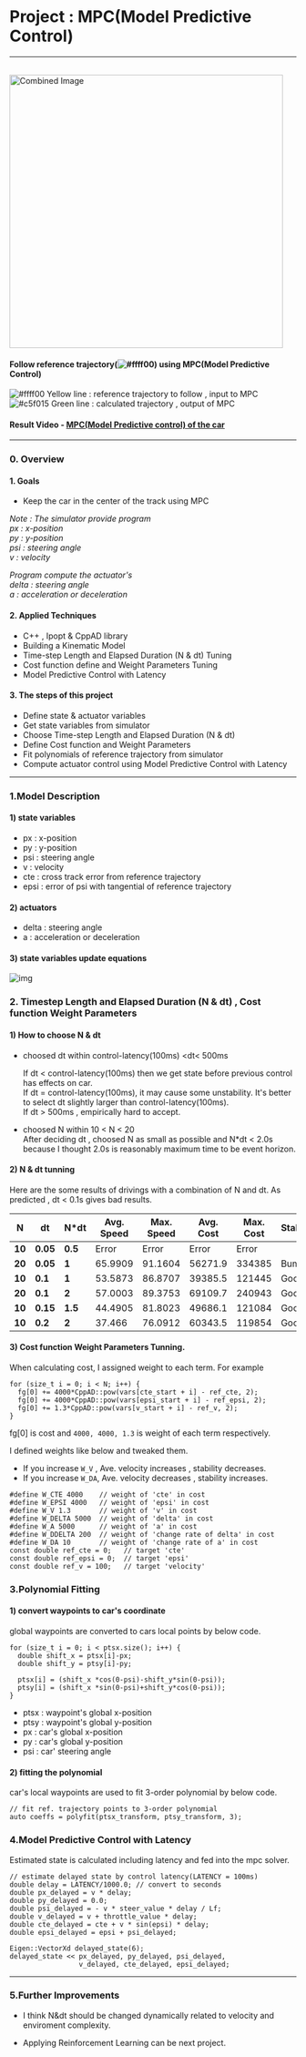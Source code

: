 
# Project : **MPC(Model Predictive Control)**
---

<br>
<img src="./reflection_img/MPC_Project.PNG" width="480" alt="Combined Image" />

#### Follow reference trajectory(![#ffff00](https://placehold.it/15/ffff00/000000?text=+)) using MPC(Model Predictive Control)

![#ffff00](https://placehold.it/15/ffff00/000000?text=+) Yellow line : reference trajectory to follow , input to MPC<br>
![#c5f015](https://placehold.it/15/c5f015/000000?text=+) Green line : calculated trajectory , output of MPC<br>

#### Result Video - [ MPC(Model Predictive control) of the car](https://youtu.be/giFZAdzGf6o)<br>
---

### 0. Overview<br>

#### 1. Goals
  * Keep the car in the center of the track using MPC<br>

  _Note : The simulator provide program<br>
  px : x-position<br>
  py : y-position<br>
  psi : steering angle<br>
  v : velocity<br>_

  _Program compute the actuator's<br>
  delta : steering angle<br>
  a : acceleration or deceleration<br>_

#### 2. Applied Techniques
* C++ , Ipopt & CppAD library
* Building a Kinematic Model
* Time-step Length and Elapsed Duration (N & dt) Tuning
* Cost function define and Weight Parameters Tuning
* Model Predictive Control with Latency

#### 3. The steps of this project
* Define state & actuator variables
* Get state variables from simulator
* Choose Time-step Length and Elapsed Duration (N & dt)
* Define Cost function and Weight Parameters
* Fit polynomials of reference trajectory from simulator
* Compute actuator control using Model Predictive Control with Latency
---

### 1.Model Description
#### 1) state variables
* px : x-position<br>
* py : y-position<br>
* psi : steering angle<br>
* v : velocity<br>
* cte : cross track error from reference trajectory <br>
* epsi : error of psi with tangential of reference trajectory<br>

#### 2) actuators
* delta : steering angle<br>
* a : acceleration or deceleration<br>


#### 3) state variables update equations
![img](reflection_img/update_equation.png)


### 2. Timestep Length and Elapsed Duration (N & dt) , Cost function Weight Parameters
#### 1) How to choose N & dt
* choosed dt within control-latency(100ms) <dt< 500ms

  If dt < control-latency(100ms) then we get state before previous control has effects on car.<br>
  If dt = control-latency(100ms), it may cause some unstability. It's better to select dt slightly larger than  control-latency(100ms).<br>
  If dt > 500ms , empirically hard to accept.


* choosed N within  10 < N < 20 <br>
After deciding dt , choosed N as small as possible and N*dt < 2.0s because I thought 2.0s is reasonably maximum time to be event horizon.

#### 2) N & dt tunning
Here are the some results of drivings with a combination of N and dt.
As predicted , dt < 0.1s gives bad results.

| **N**  | **dt**   | **N\*dt** | **Avg. Speed** | **Max. Speed** | **Avg. Cost** | **Max. Cost** | **Stability** |
| ------ | -------- | --------- | -------------- | -------------- | ------------- | ------------- | ------------- |
| **10** | **0.05** | **0.5**   | Error          | Error          | Error         | Error         |               |
| **20** | **0.05** | **1**     | 65.9909        | 91.1604        | 56271.9       | 334385        | Bumpy         |
| **10** | **0.1**  | **1**     | 53.5873        | 86.8707        | 39385.5       | 121445        | Good     |
| **20** | **0.1**  | **2**     | 57.0003        | 89.3753        | 69109.7       | 240943        | Good     |
| **10** | **0.15** | **1.5**   | 44.4905        | 81.8023        | 49686.1       | 121084        | Good     |
| **10** | **0.2**  | **2**     | 37.466         | 76.0912        | 60343.5       | 119854        | Good     |

#### 3) Cost function Weight Parameters Tunning.
When calculating cost, I assigned weight to each term.
For example
```
for (size_t i = 0; i < N; i++) {
  fg[0] += 4000*CppAD::pow(vars[cte_start + i] - ref_cte, 2);
  fg[0] += 4000*CppAD::pow(vars[epsi_start + i] - ref_epsi, 2);
  fg[0] += 1.3*CppAD::pow(vars[v_start + i] - ref_v, 2);
}
```
fg[0] is cost and `4000, 4000, 1.3` is weight of each term respectively.

I defined weights like below and tweaked them.
* If you increase `W_V` , Ave. velocity increases , stability decreases.
* If you increase `W_DA`, Ave. velocity decreases , stability increases.

```
#define W_CTE 4000    // weight of 'cte' in cost
#define W_EPSI 4000   // weight of 'epsi' in cost
#define W_V 1.3       // weight of 'v' in cost
#define W_DELTA 5000  // weight of 'delta' in cost
#define W_A 5000      // weight of 'a' in cost
#define W_DDELTA 200  // weight of 'change rate of delta' in cost
#define W_DA 10       // weight of 'change rate of a' in cost
const double ref_cte = 0;   // target 'cte'
const double ref_epsi = 0;  // target 'epsi'
const double ref_v = 100;   // target 'velocity'

```

### 3.Polynomial Fitting

#### 1) convert waypoints to car's coordinate
global waypoints are converted to cars local points by below code.
```
for (size_t i = 0; i < ptsx.size(); i++) {
  double shift_x = ptsx[i]-px;
  double shift_y = ptsy[i]-py;

  ptsx[i] = (shift_x *cos(0-psi)-shift_y*sin(0-psi));
  ptsy[i] = (shift_x *sin(0-psi)+shift_y*cos(0-psi));
}
```
* ptsx : waypoint's global x-position
* ptsy : waypoint's global y-position
* px : car's global x-position
* py : car's global y-position
* psi : car' steering angle

#### 2) fitting the polynomial
car's local waypoints are used to fit 3-order polynomial by below code.
```
// fit ref. trajectory points to 3-order polynomial
auto coeffs = polyfit(ptsx_transform, ptsy_transform, 3);
```

### 4.Model Predictive Control with Latency
Estimated state is calculated including latency and fed into the mpc solver.

```
// estimate delayed state by control latency(LATENCY = 100ms)
double delay = LATENCY/1000.0; // convert to seconds
double px_delayed = v * delay;
double py_delayed = 0.0;
double psi_delayed = - v * steer_value * delay / Lf;
double v_delayed = v + throttle_value * delay;
double cte_delayed = cte + v * sin(epsi) * delay;
double epsi_delayed = epsi + psi_delayed;

Eigen::VectorXd delayed_state(6);
delayed_state << px_delayed, py_delayed, psi_delayed,
                 v_delayed, cte_delayed, epsi_delayed;
```


---

### 5.Further Improvements
* I think N&dt should be changed dynamically related to velocity and enviroment complexity.<br>

* Applying Reinforcement Learning can be next project.
